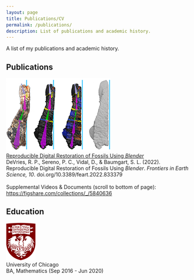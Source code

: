 ```yaml
---
layout: page
title: Publications/CV
permalink: /publications/
description: List of publications and academic history.
---
```


A list of my publications and academic history.

## Publications

![Fossil bone being restored](/assets/RDRoFUB-f7-small.png) <br>
[Reproducible Digital Restoration of Fossils Using <em>Blender</em>](https://doi.org/10.3389/feart.2022.833379) <br>
DeVries, R. P., Sereno, P. C., Vidal, D., & Baumgart, S. L. (2022). Reproducible Digital Restoration of Fossils Using <em>Blender</em>. <em>Frontiers in Earth Science, 10</em>. doi.org/10.3389/feart.2022.833379 <br> <br>
Supplemental Videos & Documents (scroll to bottom of page): <https://figshare.com/collections/_/5840636>

## Education

![UChicago Logo](/assets/UofC-logo-80px.png) <br>
University of Chicago <br>
BA, Mathematics (Sep 2016 - Jun 2020)

